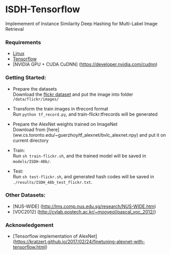 # ISDH-Tensorflow
Implemement of Instance Similarity Deep Hashing for Multi-Label Image Retrieval

### Requirements
- [Linux](https://www.ubuntu.com/download)
- [Tensorflow](https://www.tensorflow.org/)
- [NVIDIA GPU + CUDA CuDNN] (https://developer.nvidia.com/cudnn)

### Getting Started:
- Prepare the datasets  
Download the [flickr dataset](http://press.liacs.nl/mirflickr/) and put the image into folder  `/data/flickr/images/`
  
- Transform the train images in tfrecord format  
Run `python tf_record.py`, and train-flickr.tfrecords will be generated
         
- Prepare the AlexNet weights trained on ImageNet  
Download from [here] (ww.cs.toronto.edu/~guerzhoy/tf_alexnet/bvlc_alexnet.npy) and put it on current directory
   
- Train:  
Run `sh train-flickr.sh`, and the trained model will be saved in `models/ISDH-48b/`.

- Test:  
Run `sh test-flickr.sh`, and generated hash codes will be saved in `./results/ISDH_48b_test_flickr.txt`.


### Other Datasets:
- [NUS-WIDE] (http://lms.comp.nus.edu.sg/research/NUS-WIDE.htm)
- [VOC2012] (http://cvlab.postech.ac.kr/~mooyeol/pascal_voc_2012/)

### Acknowledgement
- [Tensorflow implementation of AlexNet] (https://kratzert.github.io/2017/02/24/finetuning-alexnet-with-tensorflow.html)    
    
